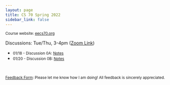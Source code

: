 ```yaml
---
layout: page
title: CS 70 Spring 2022
sidebar_link: false
---
```


<small> Course website: <a href='https://www.eecs70.org'>eecs70.org</a> </small>

Discussions: Tue/Thu, 3-4pm (<a href='https://berkeley.zoom.us/j/93166055219?pwd=QVNKK2hvdEQvak9sQm1wWnVQamdlQT09'>Zoom Link</a>)
<br>

* <small> 01/18 - Discussion 0A: <a href='/assets/pdfs/cs70/sp22cs70/dis00a.pdf'>Notes</a> </small>
* <small> 01/20 - Discussion 0B: <a href='/assets/pdfs/cs70/sp22cs70/dis00b.pdf'>Notes</a> </small>

<br>

<small><a href='https://forms.gle/QEK1meixGCxbfHBP8'>Feedback Form</a>: Please let me know how I am doing! All feedback is sincerely appreciated.</small>

